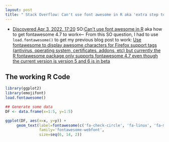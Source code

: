 ```yaml
---
layout: post
title: " Stack Overflow: Can't use font awesome in R aka 'extra step to get fontawesome 4.7 to work', my previous blog post from January 9, 2022 about 4.7  won't work without it"
---
```


* [Discovered Apr 3, 2022. 17:20](http://rolandtanglao.com/2020/07/29/p1-blogthis-checkvist-list-links-to-blog) SO:[Can't use font awesome in R](https://stackoverflow.com/questions/46978992/cant-use-font-awesome-in-r) aka how to get fontawesome 4.7 to work<-- From this SO question, I had to use `load.fontawesome()` to get my previous blog post to work: [Use fontawesome to display awesome characters for Firefox support tags (antivirus, operating system, certificates, addons, etc) but currently the R fontawesome package only supports fontawesome 4.7 even though the current version is version 5 and 6 is in beta](http://rolandtanglao.com/2022/01/19/p1-use-fontawesome-version-4.7-since-r-package-does-not-support-fontawesome-5-or-6/)

## The working R Code

```r
library(ggplot2)
library(emojifont)
load.fontawesome()

## Generate some data
DF <- data.frame(x=1:5, y=1:5)

ggplot(DF, aes(x=x, y=y)) + 
     geom_text(label=fontawesome(c('fa-check-circle', 'fa-linux', 'fa-meetup', 'fa-github', 'fa-eur')), 
               family='fontawesome-webfont', 
               size=seq(6, 14, 2))
```
